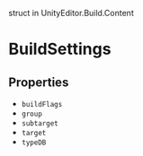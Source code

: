 struct in UnityEditor.Build.Content
# BuildSettings

## Properties
- `buildFlags`
- `group`
- `subtarget`
- `target`
- `typeDB`
